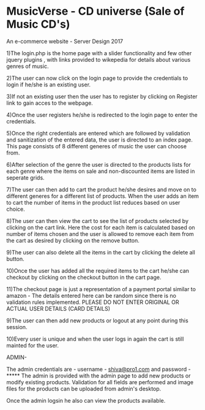 # MusicVerse - CD universe (Sale of Music CD's)
An e-commerce website - Server Design 2017

1)The login.php is the home page with a slider functionality and few other jquery plugins , with links provided to wikepedia for details about various genres of music.

2)The user can now click on the login page to provide the credentials to login if he/she is an existing user.

3)If not an existing user then the user has to register by clicking on Register link to gain acces to the webpage.

4)Once the user registers he/she is redirected to the login page to enter the credentials.

5)Once the right credentials are entered which are followed by validation and sanitization of the entered data, the user is directed to an index page.
  This page consists of 8 different generes of music the user can choose from.

6)After selection of the genre the user is directed to the products lists for each genre where the items on sale and non-discounted items are listed in seperate grids.

7)The user can then add to cart the product he/she desires and move on to different generes for a different list of products.
  When the user adds an item to cart the number of items in the product list reduces based on user choice.

8)The user can then view the cart to see the list of products selected by clicking on the cart link.
  Here the cost for each item is calculated based on number of items chosen and the user is allowed to remove each item from the cart as desired by clicking on the remove button.
  
9)The user can also delete all the items in the cart by clicking the delete all button.

10)Once the user has added all the required items to the cart he/she can checkout by clicking on the checkout button in the cart page.

11)The checkout page is just a representation of a payment portal similar to amazon - The details entered here can be random since there is no validation rules implemented.
PLEASE DO NOT ENTER ORIGINAL OR ACTUAL USER DETAILS (CARD DETAILS)

9)The user can then add new products or logout at any point during this session.

10)Every user is unique and when the user logs in again the cart is still mainted for the user.


ADMIN-

The admin credentials are - username - shiva@pro1.com and password - *****
The admin is provided with the admin page to add new products or modify existing products.
Validation for all fields are performed and image files for the products can be uploaded from admin's desktop.

Once the admin logsin he also can view the products available.
